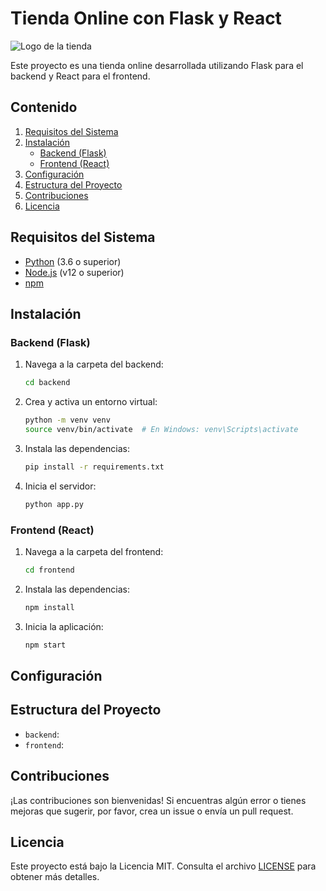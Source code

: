 # Tienda Online con Flask y React

![Logo de la tienda](ruta/al/logo.png)

Este proyecto es una tienda online desarrollada utilizando Flask para el backend y React para el frontend.

## Contenido

1. [Requisitos del Sistema](#requisitos-del-sistema)
2. [Instalación](#instalación)
    - [Backend (Flask)](#backend-flask)
    - [Frontend (React)](#frontend-react)
3. [Configuración](#configuración)
4. [Estructura del Proyecto](#estructura-del-proyecto)
5. [Contribuciones](#contribuciones)
6. [Licencia](#licencia)

## Requisitos del Sistema

- [Python](https://www.python.org/) (3.6 o superior)
- [Node.js](https://nodejs.org/) (v12 o superior)
- [npm](https://www.npmjs.com/)

## Instalación

### Backend (Flask)

1. Navega a la carpeta del backend:

    ```bash
    cd backend
    ```

2. Crea y activa un entorno virtual:

    ```bash
    python -m venv venv
    source venv/bin/activate  # En Windows: venv\Scripts\activate
    ```

3. Instala las dependencias:

    ```bash
    pip install -r requirements.txt
    ```

4. Inicia el servidor:

    ```bash
    python app.py
    ```

### Frontend (React)

1. Navega a la carpeta del frontend:

    ```bash
    cd frontend
    ```

2. Instala las dependencias:

    ```bash
    npm install
    ```

3. Inicia la aplicación:

    ```bash
    npm start
    ```

## Configuración



## Estructura del Proyecto

- `backend`: 
- `frontend`:

## Contribuciones

¡Las contribuciones son bienvenidas! Si encuentras algún error o tienes mejoras que sugerir, por favor, crea un issue o envía un pull request.

## Licencia

Este proyecto está bajo la Licencia MIT. Consulta el archivo [LICENSE](LICENSE) para obtener más detalles.
